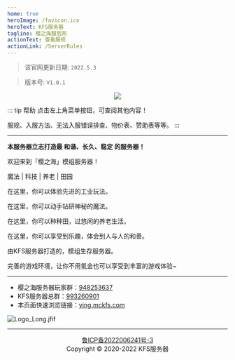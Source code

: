 ```yaml
---
home: true
heroImage: /favicon.ico
heroText: KFS服务器
tagline: 樱之海服官网
actionText: 查看服规
actionLink: /ServerRules
---
```

>该官网更新日期: ` 2022.5.3 ` 

>版本号: ` V1.0.1 `

<div align="center"><img src="/img/跨年服 (1).jpg"></div>

::: tip 帮助
点击左上角菜单按钮，可查阅其他内容！

服规、入服方法、无法入服错误排查、物价表、赞助表等等。
:::
- - -
**本服务器立志打造最 和谐、长久、稳定 的服务器！**

欢迎来到「樱之海」模组服务器！

魔法 | 科技 | 养老 | 田园

在这里，你可以体验先进的工业玩法。

在这里，你可以动手钻研神秘的魔法。

在这里，你可以种种田，过悠闲的养老生活。

在这里，你可以享受到乐趣，体会到人与人的和善。

由KFS服务器打造的，模组生存服务器。

完善的游戏环境，让你不用氪金也可以享受到丰富的游戏体验~

- - -
* 樱之海服务器玩家群：[948253637](https://jq.qq.com/?_wv=1027&k=Xo5lnMB5)
* KFS服务器总群：[993260901](https://jq.qq.com/?_wv=1027&k=mS9tw9Gi)
* 本页面快速浏览链接：[ying.mckfs.com](https://ying.mckfs.com)

![Logo_Long.jfif](/img/Logo_Long.jfif)

- - -

<div align="center"><a href="https://beian.miit.gov.cn">鲁ICP备2022006241号-3</a></div>
<div align="center">Copyright © 2020-2022 KFS服务器</div>